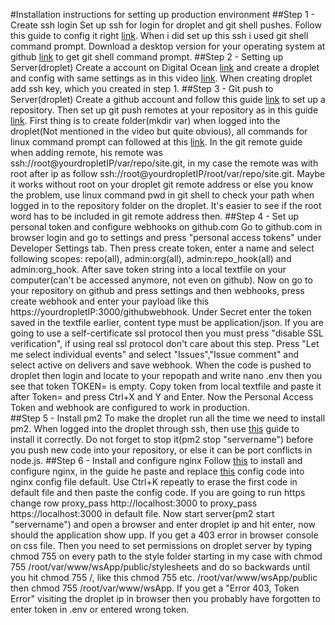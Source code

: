 #Installation instructions for setting up production environment
##Step 1 - Create ssh login
Set up ssh for login for droplet and git shell pushes. Follow this guide to config it right [link](https://www.digitalocean.com/community/tutorials/how-to-use-ssh-keys-with-digitalocean-droplets).
When i did set up this ssh i used git shell command prompt. Download a desktop version for your operating system at github [link](https://www.github.com) to get git shell command prompt.
##Step 2 - Setting up Server(droplet)
Create a account on Digital Ocean [link](https://www.digitalocean.com) and create a droplet and config with same settings as in this video [link](https://www.youtube.com/watch?v=OcP1vCh5tRk).
When creating droplet add ssh key, which you created in step 1.
##Step 3 - Git push to Server(droplet)
Create a github account and follow this guide [link](https://guides.github.com/activities/hello-world/) to set up a repository. Then set up git push remotes at your repository as in this guide
[link](https://www.youtube.com/watch?v=O0Q55iztjq4). First thing is to create folder(mkdir var) when logged into the droplet(Not mentioned in the video but quite obvious), all commands for linux command prompt can followed at this [link](http://www.computerworld.com/article/2598082/linux/linux-linux-command-line-cheat-sheet.html). In the git remote guide when adding remote, his remote was ssh://root@yourdropletIP/var/repo/site.git, in my case the remote was with root after ip as follow ssh://root@yourdropletIP/root/var/repo/site.git. Maybe it works without root on your droplet git remote address or else you know the problem, use linux command pwd in git shell to check your path when logged in to the repository folder on the droplet. It's easier to see if the root word has to be included in git remote address then.
##Step 4 - Set up personal token and configure webhooks on github.com
Go to github.com in browser login and go to settings and press "personal access tokens" under Developer Settings tab. Then press create token, enter a name and select following scopes: repo(all), admin:org(all), admin:repo_hook(all) and admin:org_hook. After save token string into a local textfile on your computer(can't be accessed anymore, not even on github). Now on go to your repository on github and press settings and then webhooks, press create webhook and enter your payload like this https://yourdropletIP:3000/githubwebhook. Under Secret enter the token saved in the textfile earlier, content type must be application/json. If you are going to use a self-certificate ssl protocol then you must press "disable SSL verification", if using real ssl protocol don't care about this step. Press "Let me select individual events" and select "Issues","Issue comment" and select active on delivers and save webhook. When the code is pushed to droplet then login and locate to your repopath and write nano .env then you see that token TOKEN= is empty. Copy token from local textfile and paste it after Token= and press Ctrl+X and Y and Enter. Now the Personal Access Token and webhook are configured to work in production.  
##Step 5 - Install pm2
To make the droplet run all the time we need to install pm2. When logged into the droplet through ssh, then use [this](https://www.youtube.com/watch?v=lHDv7j2b0Oc) guide to install it correctly. Do not forget to stop it(pm2 stop "servername") before you push new code into your repository, or else it can be port conflicts in node.js.
##Step 6 - Install and configure nginx
Follow [this](https://www.youtube.com/watch?v=OuRhaSQljsc) to install and configure nginx, in the guide he paste and replace [this](https://gist.github.com/thajo/d5db8e679c1237dfdb76) config code into nginx config file default. Use Ctrl+K repeatly to erase the first code in default file and then paste the config code. If you are going to run https change row proxy_pass http://localhost:3000 to proxy_pass https://localhost:3000 in default file. Now start server(pm2 start "servername") and open a browser and enter droplet ip and hit enter, now should the application show upp. If you get a 403 error in browser console on css file. Then you need to set permissions on droplet server by typing chmod 755 on every path to the style folder starting in my case with chmod 755 /root/var/www/wsApp/public/stylesheets and do so backwards until you hit chmod 755 /, like this chmod 755 etc. /root/var/www/wsApp/public then chmod 755 /root/var/www/wsApp. If you get a "Error 403, Token Error" visiting the droplet ip in browser then you probably have forgotten to enter token in .env or entered wrong token.
